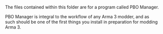 The files contained within this folder are for a program called PBO Manager.

PBO Manager is integral to the workflow of any Arma 3 modder, and as such should be one of the first things you install in preparation for modding Arma 3.
